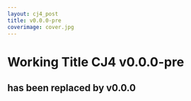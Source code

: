 ```yaml
---
layout: cj4_post
title: v0.0.0-pre
coverimage: cover.jpg
---
```

# Working Title CJ4 v0.0.0-pre
## has been replaced by v0.0.0